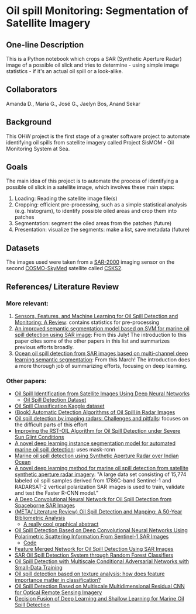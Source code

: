 # Oil spill Monitoring: Segmentation of Satellite Imagery

## One-line Description
This is a Python notebook which crops a SAR (Synthetic Aperture Radar) image of a possible oil slick and tries to determine - using simple image statistics - if it's an actual oil spill or a look-alike. 

## Collaborators
Amanda D., Maria G., José G., Jaelyn Bos, Anand Sekar

## Background
This OHW project is the first stage of a greater software project to automate identifying oil spills from satellite imagery called Project SisMOM - Oil Monitoring System at Sea. 

## Goals
The main idea of this project is to automate the process of identifying a possible oil slick in a satellite image, which involves these main steps: 
 1. Loading: Reading the satellite image file(s)
 2. Cropping: efficient pre-processing, such as a simple statistical analysis (e.g. histogram), to identify possible oiled areas and crop them into patches
 3. Segmentation: segment the oiled areas from the patches (future)
 4. Presentation: visualize the segments: make a list, save metadata (future)

## Datasets
The images used were taken from a [SAR-2000](https://space.oscar.wmo.int/instruments/view/sar_2000) imaging sensor on the second [COSMO-SkyMed](https://earth.esa.int/eogateway/missions/cosmo-skymed) satellite called [CSKS2](https://space.oscar.wmo.int/satellites/view/csk_2). 

## References/ Literature Review
### More relevant:
 1. [Sensors, Features, and Machine Learning for Oil Spill Detection and Monitoring: A Review](https://www.mdpi.com/2072-4292/12/20/3338): contains statistics for pre-processing
 2. [An improved semantic segmentation model based on SVM for marine oil spill detection using SAR image](https://www.sciencedirect.com/science/article/pii/S0025326X23004137): From this July! The introduction to this paper cites some of the other papers in this list and summarizes previous efforts broadly.
 3. [Ocean oil spill detection from SAR images based on multi-channel deep learning semantic segmentation](https://www.sciencedirect.com/science/article/pii/S0025326X23000826): From this March! The introduction does a more thorough job of summarizing efforts, focusing on deep learning. 
### Other papers: 
 * [Oil Spill Identification from Satellite Images Using Deep Neural Networks](https://www.mdpi.com/2072-4292/11/15/1762)
   * [Oil Spill Detection Dataset](https://m4d.iti.gr/oil-spill-detection-dataset/)
 * [Oil Spill Classification Kaggle dataset](https://www.kaggle.com/datasets/sudhanshu2198/oil-spill-detection/discussion)
 * [(Book) Automatic Detection Algorithms of Oil Spill in Radar Images](https://www.taylorfrancis.com/books/mono/10.1201/9780429052965/automatic-detection-algorithms-oil-spill-radar-images-maged-marghany)
 * [Oil spill detection by imaging radars: Challenges and pitfalls](https://www.sciencedirect.com/science/article/pii/S0034425717304145): focuses on the difficult parts of this effort
 * [Improving the RST-OIL Algorithm for Oil Spill Detection under Severe Sun Glint Conditions](https://www.mdpi.com/2072-4292/11/23/2762)
 * [A novel deep learning instance segmentation model for automated marine oil spill detection](https://www.sciencedirect.com/science/article/pii/S0924271620301982): uses mask-rcnn
 * [Marine oil spill detection using Synthetic Aperture Radar over Indian Ocean](https://www.sciencedirect.com/science/article/pii/S0025326X20310390)
 * [A novel deep learning method for marine oil spill detection from satellite synthetic aperture radar imagery](https://www.sciencedirect.com/science/article/pii/S0025326X22003484): "A large data set consisting of 15,774 labeled oil spill samples derived from 1786C-band Sentinel-1 and RADARSAT-2 vertical polarization SAR images is used to train, validate and test the Faster R-CNN model.”
 * [A Deep Convolutional Neural Network for Oil Spill Detection from Spaceborne SAR Images](https://www.mdpi.com/2072-4292/12/6/1015#)
 * [(META/ Literature Review) Oil Spill Detection and Mapping: A 50-Year Bibliometric Analysis](https://www.mdpi.com/2072-4292/12/21/3647)
   * [A really cool graphical abstract](https://pub.mdpi-res.com/remotesensing/remotesensing-12-03647/article_deploy/html/images/remotesensing-12-03647-ag.png?1604912763)
 * [Oil Spill Detection Based on Deep Convolutional Neural Networks Using Polarimetric Scattering Information From Sentinel-1 SAR Images](https://ieeexplore.ieee.org/document/9606718)
   * [Code](https://github.com/RS-xjg/oil-spill-detection)
 * [Feature Merged Network for Oil Spill Detection Using SAR Images](https://www.mdpi.com/2072-4292/13/16/3174)
 * [SAR Oil Spill Detection System through Random Forest Classifiers](https://www.mdpi.com/2072-4292/13/11/2044)
 * [Oil Spill Detection with Multiscale Conditional Adversarial Networks with Small-Data Training](https://www.mdpi.com/2072-4292/13/12/2378)
 * [Oil spill detection based on texture analysis: how does feature importance matter in classification?](https://www.tandfonline.com/doi/full/10.1080/01431161.2022.2106163)
 * [Oil Spill Detection Based on Multiscale Multidimensional Residual CNN for Optical Remote Sensing Imagery](https://ieeexplore.ieee.org/document/9591296)
 * [Decision Fusion of Deep Learning and Shallow Learning for Marine Oil Spill Detection](https://www.mdpi.com/2072-4292/14/3/666)
